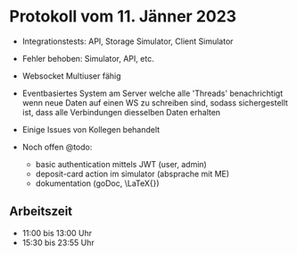 # Protokoll vom 11. Jänner 2023 

- Integrationstests: API, Storage Simulator, Client Simulator
- Fehler behoben: Simulator, API, etc.
- Websocket Multiuser fähig
- Eventbasiertes System am Server welche alle 'Threads' benachrichtigt wenn neue Daten auf einen WS zu schreiben sind, sodass sichergestellt ist, dass alle Verbindungen diesselben Daten erhalten
- Einige Issues von Kollegen behandelt

- Noch offen @todo:
	- basic authentication mittels JWT (user, admin)
  	- deposit-card action im simulator (absprache mit ME)
  	- dokumentation (goDoc, \LaTeX{})

## Arbeitszeit
<!-- { "progress": true, "date": ["23/01/11"] } -->
- 11:00 bis 13:00 Uhr
- 15:30 bis 23:55 Uhr
<!-- { "progress": false } -->
